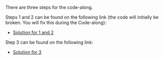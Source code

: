 There are three steps for the code-along.

Steps 1 and 2 can be found on the following link (the code will initially be broken. You will fix this during the Code-along):
- [Solution for 1 and 2](https://openprocessing.org/sketch/1592830) 

Step 3 can be found on the following link:
- [Solution for 3](https://www.codiva.io/p/d96f5e4b-5a43-492f-8dca-1337fd46f535)
